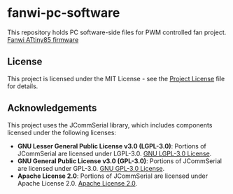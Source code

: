 # fanwi-pc-software
This repository holds PC software-side files for PWM controlled fan project. [Fanwi ATtiny85 firmware](https://github.com/wessmaker/fanwi-ATtiny85-firmware)



## License
This project is licensed under the MIT License - see the [Project License](https://github.com/wessmaker/fanwi-embedded/blob/main/LICENSE) file for details.



## Acknowledgements
This project uses the JCommSerial library, which includes components licensed under the following licenses:

- **GNU Lesser General Public License v3.0 (LGPL-3.0)**: Portions of JCommSerial are licensed under LGPL-3.0. [GNU LGPL-3.0 License](https://www.gnu.org/licenses/).
- **GNU General Public License v3.0 (GPL-3.0)**: Portions of JCommSerial are licensed under GPL-3.0. [GNU GPL-3.0 License](https://www.gnu.org/licenses/).
- **Apache License 2.0**: Portions of JCommSerial are licensed under Apache License 2.0. [Apache License 2.0](https://www.apache.org/licenses/).
